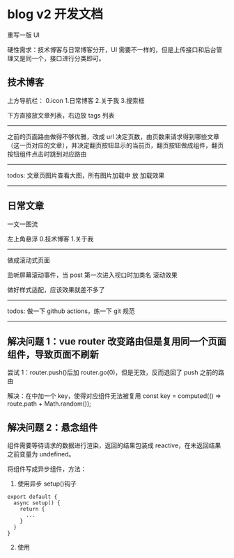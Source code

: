 # blog v2 开发文档

重写一版 UI

硬性需求：技术博客与日常博客分开，UI 需要不一样的，但是上传接口和后台管理又是同一个，接口进行分类即可。

## 技术博客

上方导航栏： 0.icon 1.日常博客 2.关于我 3.搜索框

下方直接放文章列表，右边放 tags 列表

---

之前的页面路由做得不够优雅，改成 url 决定页数，由页数来请求得到哪些文章（这一页对应的文章），并决定翻页按钮显示的当前页，翻页按钮做成组件，翻页按钮组件点击时跳到对应路由

---

todos: 文章页图片查看大图，所有图片加载中 放 加载效果

---

## 日常文章

一文一图流

左上角悬浮 0.技术博客 1.关于我

---

做成滚动式页面

监听屏幕滚动事件，当 post 第一次进入视口时加类名 滚动效果

做好样式适配，应该效果就差不多了

---

todos: 做一下 github actions，练一下 git 规范

---

## 解决问题 1：vue router 改变路由但是复用同一个页面组件，导致页面不刷新

尝试 1：router.push()后加 router.go(0)，但是无效，反而退回了 push 之前的路由

解决：在<RouterView/>中加一个 key，使得对应组件无法被复用
<RouterView :key="key" />
const key = computed(() => route.path + Math.random());

## 解决问题 2：悬念组件<Suspense>

组件需要等待请求的数据进行渲染，返回的结果包装成 reactive，在未返回结果之前变量为 undefined。

将组件写成异步组件，方法：

1. 使用异步 setup()钩子

```
export default {
  async setup() {
    return {
      ...
    }
  }
}
```

2. 使用<script setup>语法糖时，顶层作用域的 await 可直接将组件变为异步组件。

```
<script setup>
const res = await fetch(...)
</script>
```

使用悬念组件：在异步组件加载完之前会显示 #fallback 里的内容，加载完之后渲染异步组件

```
<Suspense>
  <AsyncComponent />

  <template #fallback>
    Loading...
  </template>
</Suspense>
```

## 解决问题 3：复用底部侧边按钮 bar

外部调用者传入参数进行样式调整

文章页使用：
利用 slot 插槽扩展特有的目录显示隐藏按钮

## 解决问题 4：tags 从一条 string 变为 string[]

## 解决问题 5：scss 实现主题颜色更换

一个比较简单的做法，使用@mixin 解决

```
两个主题有两个不同变量
$w-bg-color: rgb(255, 255, 255);
$b-bg-color: rgb(15, 15, 15);

@mixin可以通过传参设置一个无主题时的默认值
判断条件变量data-theme，设置不同颜色变量

@mixin bg-color($color) {
  background-color: $color;
  [data-theme="white"] & {
    background-color: $w-bg-color;
  }
  [data-theme="black"] & {
    background-color: $b-bg-color;
  }
}

实际使用 scss 文件中：
  @include bg-color($w-bg-color);

修改主题 js 代码：
const onClickChangeTheme = () => {
  // theme 作为主题的标识 ref 变量
  theme.value = theme.value === "white" ? "black" : "white";
  // 通过setAttribute设置data-theme主题进行切换
  document.documentElement.setAttribute("data-theme", theme.value);
};

可以配合localStorage实现本地保存主题
```

## 解决 highlight.js 控制台警告未转义的 html

直接禁止警告，main.ts 配置里加一项 ignoreUnescapedHTML: true

hljs.configure({ languages: ["javascript"], ignoreUnescapedHTML: true });

## feat:搜索栏扩展搜索功能

支持搜索文章标题和 tags，支持正则表达式搜索
